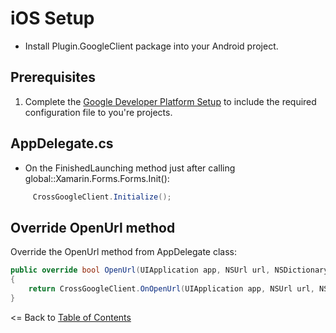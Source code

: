 # iOS Setup

* Install Plugin.GoogleClient package into your Android project.

## Prerequisites
1. Complete the [Google Developer Platform Setup](GoogleDeveloperPlatformSetup.md) to include the required configuration file to you're projects.

## AppDelegate.cs
- On the FinishedLaunching method just after calling global::Xamarin.Forms.Forms.Init():
```cs
     CrossGoogleClient.Initialize();
```

## Override OpenUrl method
Override the OpenUrl method from AppDelegate class:
```cs
public override bool OpenUrl(UIApplication app, NSUrl url, NSDictionary options)
{
    return CrossGoogleClient.OnOpenUrl(UIApplication app, NSUrl url, NSDictionary options);
}
```


<= Back to [Table of Contents](../../README.md)
